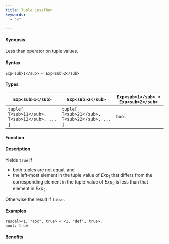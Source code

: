 ```yaml
---
title: Tuple LessThan
keywords:
  - "<"

---
```


#### Synopsis

Less than operator on tuple values.

#### Syntax

`Exp<sub>1</sub> < Exp<sub>2</sub>`

#### Types


| `Exp<sub>1</sub>`                      |  `Exp<sub>2</sub>`                      | `Exp<sub>1</sub> < Exp<sub>2</sub>`  |
| --- | --- | --- |
| `tuple[ T<sub>11</sub>, T<sub>12</sub>, ... ]` |  `tuple[ T<sub>21</sub>, T<sub>22</sub>, ... ]` | `bool`                |


#### Function

#### Description

Yields `true` if 

*  both tuples are not equal, and
*  the left-most element in the tuple value of _Exp<sub>1</sub>_ that differs from the corresponding element in the tuple 
value of _Exp_<sub>2</sub> is less than that element in _Exp_<sub>2</sub>.


Otherwise the result if `false`.

#### Examples


```rascal-shell
rascal><1, "abc", true> < <1, "def", true>;
bool: true
```

#### Benefits


